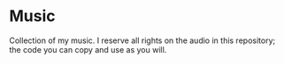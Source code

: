 # Music

Collection of my music. I reserve all rights on the audio in this repository; the code you can copy and use as you will.
